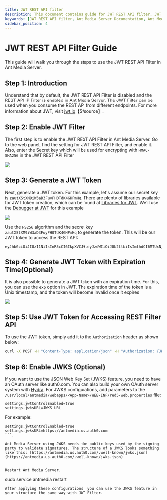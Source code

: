 ```yaml
---
title: JWT REST API filter 
description: This document contains guide for JWT REST API filter, JWT tokens and JWT token with expiration time.
keywords: [JWT REST API filter, Ant Media Server Documentation, Ant Media Server Tutorials]
sidebar_position: 4
---
```


# JWT REST API Filter Guide

This guide will walk you through the steps to use the JWT REST API Filter in Ant Media Server.

## Step 1: Introduction

Understand that by default, the JWT REST API Filter is disabled and the REST API IP Filter is enabled in Ant Media Server. The JWT Filter can be used when you consume the REST API from different endpoints. For more information about JWT, visit [jwt.io](https://jwt.io)【5†source】.

## Step 2: Enable JWT Filter

The first step is to enable the JWT REST API Filter in Ant Media Server. Go to the web panel, find the setting for JWT REST API Filter, and enable it. Also, enter the Secret key which will be used for encrypting with `HMAC-SHA256` in the JWT REST API Filter

![](@site/static/img/jwt-filter-enable.png)

## Step 3: Generate a JWT Token

Next, generate a JWT token. For this example, let's assume our secret key is `zautXStXM9iW3aD3FuyPH0TdK4GHPmHq`. There are plenty of libraries available for JWT token creation, which can be found at [Libraries for JWT](https://jwt.io/libraries/). We'll use the [Debugger at JWT](https://jwt.io/#debugger-io) for this example.

![](@site/static/img/generate_jwt_token.png)

Use the `HS256` algorithm and the secret key `zautXStXM9iW3aD3FuyPH0TdK4GHPmHq` to generate the token. This will be our JWT token to access the REST API:

```
eyJhbGciOiJIUzI1NiIsInR5cCI6IkpXVCJ9.eyJzdWIiOiJ0b2tlbiIsImlhdCI6MTUxNjIzOTAyMn0.OESIxgNsnD_JwByKTXcrw9Ov4GaOUZw66QxMfmudhKQ
```

## Step 4: Generate JWT Token with Expiration Time(Optional)

It is also possible to generate a JWT token with an expiration time. For this, you can use the `exp` option in JWT. The expiration time of the token is a Unix timestamp, and the token will become invalid once it expires

![](@site/static/img/generate-jwt-expire-time.png)

## Step 5: Use JWT Token for Accessing REST Filter API

To use the JWT token, simply add it to the `Authorization` header as shown below:

```bash
curl -X POST -H "Content-Type: application/json" -H "Authorization: {JWTToken}" "https://{domain:port}/{application}/rest/v2/broadcasts/create" -d '{"name":"streamName"}'
```

## Step 6: Enable JWKS (Optional)

If you want to use the JSON Web Key Set (JWKS) feature, you need to have an OAuth server like auth0.com. You can also build your own OAuth server system with [Hydra](https://www.ory.sh/hydra/docs/install). For JWKS configurations, add parameters to the `/usr/local/antmedia/webapps/<App-Name>/WEB-INF/red5-web.properties` file:

```
settings.jwtControlEnabled=true   
settings.jwksURL=JWKS URL  
```

For example:
```
settings.jwtControlEnabled=true   
settings.jwksURL=https://antmedia.us.auth0.com
```.

Ant Media Server using JWKS needs the public keys used by the signing party to validate signatures. The structure of a JWKS looks something like this: [https://antmedia.us.auth0.com/.well-known/jwks.json](https://antmedia.us.auth0.com/.well-known/jwks.json)


Restart Ant Media Server.

```
sudo service antmedia restart
```
After applying these configurations, you can use the JWKS feature in your structure the same way with JWT Filter.
